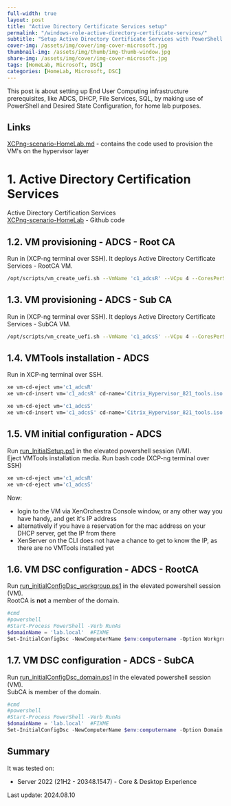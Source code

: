 ```yaml
---
full-width: true
layout: post
title: "Active Directory Certificate Services setup"
permalink: "/windows-role-active-directory-certificate-services/"
subtitle: "Setup Active Directory Certificate Services with PowerShell and Desired State Configuration"
cover-img: /assets/img/cover/img-cover-microsoft.jpg
thumbnail-img: /assets/img/thumb/img-thumb-window.jpg
share-img: /assets/img/cover/img-cover-microsoft.jpg
tags: [HomeLab, Microsoft, DSC]
categories: [HomeLab, Microsoft, DSC]
---
```

This post is about setting up End User Computing infrastructure prerequisites, like ADCS, DHCP, File Services, SQL, by making use of PowerShell and Desired State Configuration, for home lab purposes.

## Links

[XCPng-scenario-HomeLab.md](https://github.com/makeitcloudy/HomeLab/blob/feature/001_Hypervisor/_code/XCPng-scenario-HomeLab.md) - contains the code used to provision the VM's on the hypervisor layer


# 1. Active Directory Certification Services

Active Directory Certification Services  
[XCPng-scenario-HomeLab](https://github.com/makeitcloudy/HomeLab/blob/feature/001_Hypervisor/_code/XCPng-scenario-HomeLab.md#windows---server-os---1x-adcs-root-1x-adcs-sub---desktopexperience) - Github code  

## 1.2. VM provisioning - ADCS - Root CA

Run in (XCP-ng terminal over SSH). It deploys Active Directory Certificate Services - RootCA VM.

```bash
/opt/scripts/vm_create_uefi.sh --VmName 'c1_adcsR' --VCpu 4 --CoresPerSocket 2 --MemoryGB 4 --DiskGB 32 --ActivationExpiration 180 --TemplateName 'Windows Server 2022 (64-bit)' --IsoName 'w2k22dtc_2302_untd_nprmpt_uefi.iso' --IsoSRName 'node4_nfs' --NetworkName 'eth1 - VLAN1342 untagged - up' --Mac '2A:47:41:C1:00:19' --StorageName 'node4_ssd_sdg' --VmDescription 'w2k22_dhcp01_ADCS_RootCA'

```

## 1.3. VM provisioning - ADCS - Sub CA

Run in (XCP-ng terminal over SSH). It deploys Active Directory Certificate Services - SubCA VM.

```bash
/opt/scripts/vm_create_uefi.sh --VmName 'c1_adcsS' --VCpu 4 --CoresPerSocket 2 --MemoryGB 4 --DiskGB 32 --ActivationExpiration 180 --TemplateName 'Windows Server 2022 (64-bit)' --IsoName 'w2k22dtc_2302_untd_nprmpt_uefi.iso' --IsoSRName 'node4_nfs' --NetworkName 'eth1 - VLAN1342 untagged - up' --Mac '2A:47:41:C1:00:18' --StorageName 'node4_ssd_sdf' --VmDescription 'w2k22_dhcp02_ADCS_SubCA'

```

## 1.4. VMTools installation - ADCS

Run in XCP-ng terminal over SSH.

```bash
xe vm-cd-eject vm='c1_adcsR'
xe vm-cd-insert vm='c1_adcsR' cd-name='Citrix_Hypervisor_821_tools.iso'

xe vm-cd-eject vm='c1_adcsS'
xe vm-cd-insert vm='c1_adcsS' cd-name='Citrix_Hypervisor_821_tools.iso'

```

## 1.5. VM initial configuration - ADCS

Run [run_InitialSetup.ps1](https://github.com/makeitcloudy/HomeLab/blob/feature/007_DesiredStateConfiguration/_blogPost/README.md#run_initialsetupps1) in the elevated powershell session (VM).  
Eject VMTools installation media. Run bash code (XCP-ng terminal over SSH)

```bash
xe vm-cd-eject vm='c1_adcsR'
xe vm-cd-eject vm='c1_adcsS'

```

Now:

* login to the VM via XenOrchestra Console window, or any other way you have handy, and get it's IP address
* alternatively if you have a reservation for the mac address on your DHCP server, get the IP from there
* XenServer on the CLI does not have a chance to get to know the IP, as there are no VMTools installed yet

## 1.6. VM DSC configuration - ADCS - RootCA

Run [run_initialConfigDsc_workgroup.ps1](https://github.com/makeitcloudy/HomeLab/blob/feature/007_DesiredStateConfiguration/_blogPost/README.md#run_initialconfigdsc_workgroupps1) in the elevated powershell session (VM).  
RootCA is **not** a member of the domain.

```powershell
#cmd
#powershell
#Start-Process PowerShell -Verb RunAs
$domainName = 'lab.local'  #FIXME
Set-InitialConfigDsc -NewComputerName $env:computername -Option Workgroup -Verbose

```

## 1.7. VM DSC configuration - ADCS - SubCA

Run [run_initialConfigDsc_domain.ps1](https://github.com/makeitcloudy/HomeLab/blob/feature/007_DesiredStateConfiguration/_blogPost/README.md#run_initialconfigdsc_domainps1) in the elevated powershell session (VM).  
SubCA is member of the domain.

```powershell
#cmd
#powershell
#Start-Process PowerShell -Verb RunAs
$domainName = 'lab.local'  #FIXME
Set-InitialConfigDsc -NewComputerName $env:computername -Option Domain -DomainName $domainName -Verbose

```

## Summary

It was tested on:

* Server 2022 (21H2 - 20348.1547) - Core & Desktop Experience

Last update: 2024.08.10
